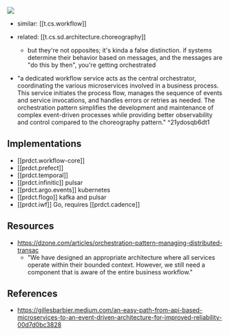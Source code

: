 
![](/assets/images/2023-10-06-14-20-41.png)
- similar: [[t.cs.workflow]]
- related: [[t.cs.sd.architecture.choreography]]
  - but they're not opposites; it's kinda a false distinction. if systems determine their behavior based on messages, and the messages are "do this by then", you're getting orchestrated

- "a dedicated workflow service acts as the central orchestrator, coordinating the various microservices involved in a business process. This service initiates the process flow, manages the sequence of events and service invocations, and handles errors or retries as needed. The orchestration pattern simplifies the development and maintenance of complex event-driven processes while providing better observability and control compared to the choreography pattern." ^21ydosqb6dt1


## Implementations

- [[prdct.workflow-core]]
- [[prdct.prefect]]
- [[prdct.temporal]]
- [[prdct.infinitic]] pulsar
- [[prdct.argo.events]] kubernetes
- [[prdct.flogo]] kafka and pulsar
- [[prdct.iwf]] Go, requires [[prdct.cadence]]

## Resources

- https://dzone.com/articles/orchestration-pattern-managing-distributed-transac
  - "We have designed an appropriate architecture where all services operate within their bounded context. However, we still need a component that is aware of the entire business workflow."

## References

- https://gillesbarbier.medium.com/an-easy-path-from-api-based-microservices-to-an-event-driven-architecture-for-improved-reliability-00d7d0bc3828